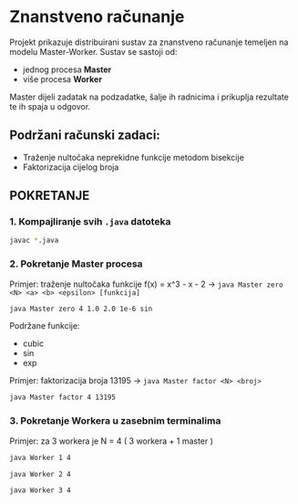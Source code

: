 # Znanstveno računanje

Projekt prikazuje distribuirani sustav za znanstveno računanje temeljen na modelu Master-Worker. Sustav se sastoji od:
- jednog procesa **Master**
- više procesa **Worker**

Master dijeli zadatak na podzadatke, šalje ih radnicima i prikuplja rezultate te ih spaja u odgovor.

## Podržani računski zadaci:
- Traženje nultočaka neprekidne funkcije metodom bisekcije
- Faktorizacija cijelog broja

## POKRETANJE

### 1. Kompajliranje svih `.java` datoteka
```bash
javac *.java
```
### 2. Pokretanje Master procesa

Primjer: traženje nultočaka funkcije f(x) = x^3 - x - 2 -> `java Master zero <N> <a> <b> <epsilon> [funkcija]`

```bash
java Master zero 4 1.0 2.0 1e-6 sin
```
Podržane funkcije:
- cubic
- sin
- exp

Primjer: faktorizacija broja 13195 -> `java Master factor <N> <broj>`
```bash
java Master factor 4 13195
```

### 3. Pokretanje Workera u zasebnim terminalima

Primjer: za 3 workera je N = 4 ( 3 workera + 1 master )
```bash
java Worker 1 4
```
```bash
java Worker 2 4
```
```bash
java Worker 3 4
```